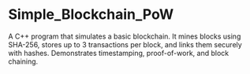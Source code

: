 # Simple_Blockchain_PoW
A C++ program that simulates a basic blockchain. It mines blocks using SHA-256, stores up to 3 transactions per block, and links them securely with hashes. Demonstrates timestamping, proof-of-work, and block chaining.
